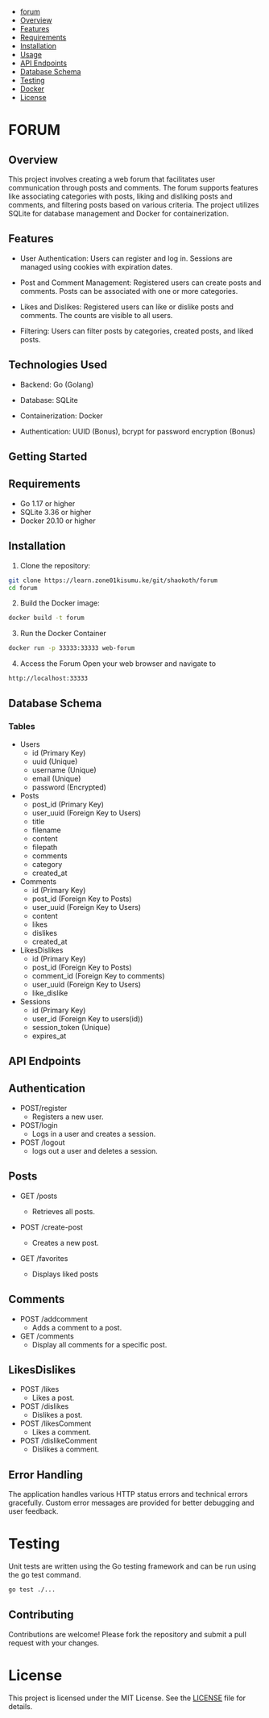- [forum](#forum)
- [Overview](#overview)
- [Features](#features)
- [Requirements](#requirements)
- [Installation](#installation)
- [Usage](#usage)
- [API Endpoints](#api-endpoints)
- [Database Schema](#database-schema)
- [Testing](#testing)
- [Docker](#docker)
- [License](#license)


# FORUM

## Overview
This project involves creating a web forum that facilitates user communication through posts and comments. The forum supports features like associating categories with posts, liking and disliking posts and comments, and filtering posts based on various criteria. The project utilizes SQLite for database management and Docker for containerization.

## Features
* User Authentication: Users can register and log in. Sessions are managed using cookies with expiration dates.

* Post and Comment Management: Registered users can create posts and comments. Posts can be associated with one or more categories.

* Likes and Dislikes: Registered users can like or dislike posts and comments. The counts are visible to all users.

* Filtering: Users can filter posts by categories, created posts, and liked posts.

## Technologies Used

* Backend: Go (Golang)

* Database: SQLite

* Containerization: Docker

* Authentication: UUID (Bonus), bcrypt for password encryption (Bonus)

## Getting Started
## Requirements
* Go 1.17 or higher
* SQLite 3.36 or higher
* Docker 20.10 or higher

## Installation
1. Clone the repository: 
```bash
git clone https://learn.zone01kisumu.ke/git/shaokoth/forum
cd forum
```

2. Build the Docker image: 
```bash
docker build -t forum
```

3. Run the Docker Container
```bash
docker run -p 33333:33333 web-forum
```

4. Access the Forum
Open your web browser and navigate to 
```bash
http://localhost:33333
```
## Database Schema
### Tables
* Users
    - id (Primary Key)
    - uuid (Unique)
    - username (Unique)
    - email (Unique)
    - password (Encrypted)
* Posts
    - post_id (Primary Key)
    - user_uuid (Foreign Key to Users)
    - title
    - filename
    - content
    - filepath
    - comments
    - category
    - created_at
* Comments
    - id (Primary Key)
    - post_id (Foreign Key to Posts)
    - user_uuid (Foreign Key to Users)
    - content
    - likes
    - dislikes
    - created_at
* LikesDislikes
    - id (Primary Key)
    - post_id (Foreign Key to Posts)
    - comment_id (Foreign Key to comments)
    - user_uuid (Foreign Key to Users)
    - like_dislike
* Sessions
    - id (Primary Key)
    - user_id (Foreign Key to users(id))
    - session_token (Unique)
    - expires_at

## API Endpoints
## Authentication
* POST/register
    - Registers a new user.
* POST/login
    - Logs in a user and creates a session.
* POST /logout
    - logs out a user and deletes a session.

## Posts
* GET /posts
    - Retrieves all posts.

* POST /create-post
    - Creates a new post.
* GET /favorites
    - Displays liked posts

## Comments
* POST /addcomment
    - Adds a comment to a post.
* GET /comments
    - Display all comments for a specific post.

## LikesDislikes
* POST /likes
    - Likes a post.
* POST /dislikes
    - Dislikes a post.
* POST /likesComment
    - Likes a comment.
* POST /dislikeComment
    - Dislikes a comment.

## Error Handling
The application handles various HTTP status errors and technical errors gracefully. Custom error messages are provided for better debugging and user feedback.

# Testing
Unit tests are written using the Go testing framework and can be run using the go test command.
```bash
go test ./...
```

## Contributing
Contributions are welcome! Please fork the repository and submit a pull request with your changes.

# License
This project is licensed under the MIT License. See the [LICENSE](LICENSE) file for details.
